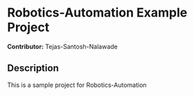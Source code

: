 # Robotics-Automation Example Project
**Contributor:** Tejas-Santosh-Nalawade
## Description
This is a sample project for Robotics-Automation